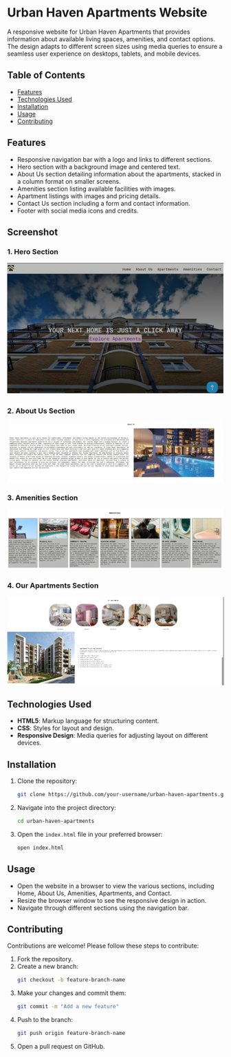 # Urban Haven Apartments Website

A responsive website for Urban Haven Apartments that provides information about available living spaces, amenities, and contact options. The design adapts to different screen sizes using media queries to ensure a seamless user experience on desktops, tablets, and mobile devices.

## Table of Contents
- [Features](#features)
- [Technologies Used](#technologies-used)
- [Installation](#installation)
- [Usage](#usage)
- [Contributing](#contributing)

## Features
- Responsive navigation bar with a logo and links to different sections.
- Hero section with a background image and centered text.
- About Us section detailing information about the apartments, stacked in a column format on smaller screens.
- Amenities section listing available facilities with images.
- Apartment listings with images and pricing details.
- Contact Us section including a form and contact information.
- Footer with social media icons and credits.

## Screenshot

### 1. Hero Section
![Hero Section](./images/HOME.jpg)

### 2. About Us Section
![About Us Section](./images/about.jpg)

### 3. Amenities Section
![Amenities Section](./images/AMENITIES.jpg)

### 4. Our Apartments Section
![Our Apartments Section](./images/apart.jpg)

## Technologies Used
- **HTML5**: Markup language for structuring content.
- **CSS**: Styles for layout and design.
- **Responsive Design**: Media queries for adjusting layout on different devices.

## Installation
1. Clone the repository:
    ```bash
    git clone https://github.com/your-username/urban-haven-apartments.git
    ```
2. Navigate into the project directory:
    ```bash
    cd urban-haven-apartments
    ```
3. Open the `index.html` file in your preferred browser:
    ```bash
    open index.html
    ```

## Usage
- Open the website in a browser to view the various sections, including Home, About Us, Amenities, Apartments, and Contact.
- Resize the browser window to see the responsive design in action.
- Navigate through different sections using the navigation bar.

## Contributing
Contributions are welcome! Please follow these steps to contribute:
1. Fork the repository.
2. Create a new branch:
    ```bash
    git checkout -b feature-branch-name
    ```
3. Make your changes and commit them:
    ```bash
    git commit -m "Add a new feature"
    ```
4. Push to the branch:
    ```bash
    git push origin feature-branch-name
    ```
5. Open a pull request on GitHub.
